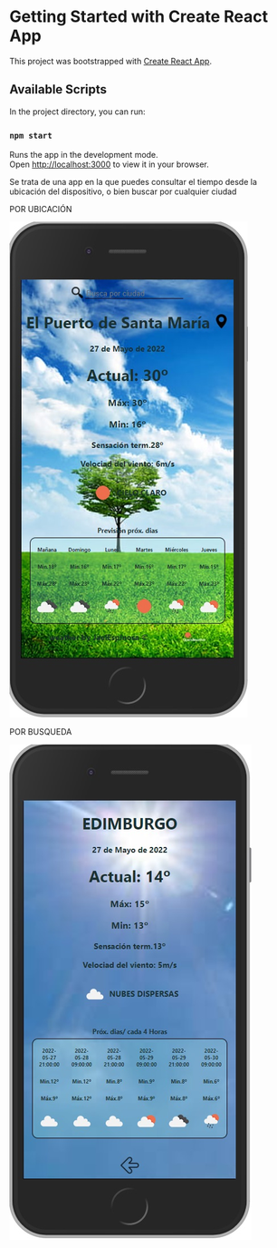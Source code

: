 # Getting Started with Create React App

This project was bootstrapped with [Create React App](https://github.com/facebook/create-react-app).

## Available Scripts

In the project directory, you can run:

### `npm start`

Runs the app in the development mode.\
Open [http://localhost:3000](http://localhost:3000) to view it in your browser.


<p>Se trata de una app en la que puedes consultar el tiempo desde la ubicación del dispositivo, o bien buscar por cualquier ciudad</p>


<p>POR UBICACIÓN</p>

![Image text](https://github.com/jaelEspinosa/React_weather/blob/master/src/img/weather1.jpg)

<p>POR BUSQUEDA</p>

![Image text](https://github.com/jaelEspinosa/React_weather/blob/master/src/img/weather2.jpg)


